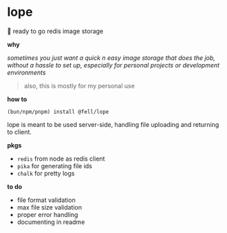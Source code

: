 # lope

🔮 ready to go redis image storage

**why**

_sometimes you just want a quick n easy image storage that does the job, without a hassle to set up, especially for personal projects or development environments_

> also, this is mostly for my personal use

**how to**

`(bun/npm/pnpm) install @fell/lope`

lope is meant to be used server-side, handling file uploading and returning to client.

**pkgs**

- `redis` from node as redis client
- `pika` for generating file ids
- `chalk` for pretty logs

**to do**

- file format validation
- max file size validation
- proper error handling
- documenting in readme
